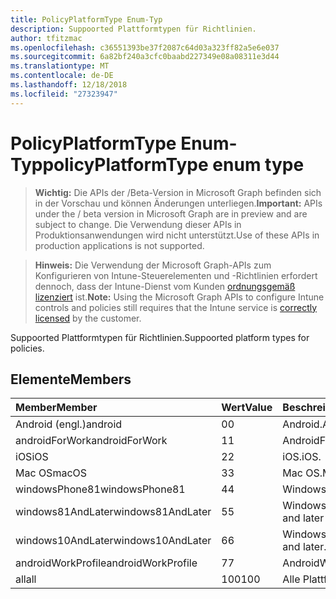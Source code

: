 ```yaml
---
title: PolicyPlatformType Enum-Typ
description: Suppoorted Plattformtypen für Richtlinien.
author: tfitzmac
ms.openlocfilehash: c36551393be37f2087c64d03a323ff82a5e6e037
ms.sourcegitcommit: 6a82bf240a3cfc0baabd227349e08a08311e3d44
ms.translationtype: MT
ms.contentlocale: de-DE
ms.lasthandoff: 12/18/2018
ms.locfileid: "27323947"
---
```

# <a name="policyplatformtype-enum-type"></a><span data-ttu-id="97e4a-103">PolicyPlatformType Enum-Typ</span><span class="sxs-lookup"><span data-stu-id="97e4a-103">policyPlatformType enum type</span></span>

> <span data-ttu-id="97e4a-104">**Wichtig:** Die APIs der /Beta-Version in Microsoft Graph befinden sich in der Vorschau und können Änderungen unterliegen.</span><span class="sxs-lookup"><span data-stu-id="97e4a-104">**Important:** APIs under the / beta version in Microsoft Graph are in preview and are subject to change.</span></span> <span data-ttu-id="97e4a-105">Die Verwendung dieser APIs in Produktionsanwendungen wird nicht unterstützt.</span><span class="sxs-lookup"><span data-stu-id="97e4a-105">Use of these APIs in production applications is not supported.</span></span>

> <span data-ttu-id="97e4a-106">**Hinweis:** Die Verwendung der Microsoft Graph-APIs zum Konfigurieren von Intune-Steuerelementen und -Richtlinien erfordert dennoch, dass der Intune-Dienst vom Kunden [ordnungsgemäß lizenziert](https://go.microsoft.com/fwlink/?linkid=839381) ist.</span><span class="sxs-lookup"><span data-stu-id="97e4a-106">**Note:** Using the Microsoft Graph APIs to configure Intune controls and policies still requires that the Intune service is [correctly licensed](https://go.microsoft.com/fwlink/?linkid=839381) by the customer.</span></span>

<span data-ttu-id="97e4a-107">Suppoorted Plattformtypen für Richtlinien.</span><span class="sxs-lookup"><span data-stu-id="97e4a-107">Suppoorted platform types for policies.</span></span>
## <a name="members"></a><span data-ttu-id="97e4a-108">Elemente</span><span class="sxs-lookup"><span data-stu-id="97e4a-108">Members</span></span>
|<span data-ttu-id="97e4a-109">Member</span><span class="sxs-lookup"><span data-stu-id="97e4a-109">Member</span></span>|<span data-ttu-id="97e4a-110">Wert</span><span class="sxs-lookup"><span data-stu-id="97e4a-110">Value</span></span>|<span data-ttu-id="97e4a-111">Beschreibung</span><span class="sxs-lookup"><span data-stu-id="97e4a-111">Description</span></span>|
|:---|:---|:---|
|<span data-ttu-id="97e4a-112">Android (engl.)</span><span class="sxs-lookup"><span data-stu-id="97e4a-112">android</span></span>|<span data-ttu-id="97e4a-113">0</span><span class="sxs-lookup"><span data-stu-id="97e4a-113">0</span></span>|<span data-ttu-id="97e4a-114">Android.</span><span class="sxs-lookup"><span data-stu-id="97e4a-114">Android.</span></span>|
|<span data-ttu-id="97e4a-115">androidForWork</span><span class="sxs-lookup"><span data-stu-id="97e4a-115">androidForWork</span></span>|<span data-ttu-id="97e4a-116">1</span><span class="sxs-lookup"><span data-stu-id="97e4a-116">1</span></span>|<span data-ttu-id="97e4a-117">AndroidForWork.</span><span class="sxs-lookup"><span data-stu-id="97e4a-117">AndroidForWork.</span></span>|
|<span data-ttu-id="97e4a-118">iOS</span><span class="sxs-lookup"><span data-stu-id="97e4a-118">iOS</span></span>|<span data-ttu-id="97e4a-119">2</span><span class="sxs-lookup"><span data-stu-id="97e4a-119">2</span></span>|<span data-ttu-id="97e4a-120">iOS.</span><span class="sxs-lookup"><span data-stu-id="97e4a-120">iOS.</span></span>|
|<span data-ttu-id="97e4a-121">Mac OS</span><span class="sxs-lookup"><span data-stu-id="97e4a-121">macOS</span></span>|<span data-ttu-id="97e4a-122">3</span><span class="sxs-lookup"><span data-stu-id="97e4a-122">3</span></span>|<span data-ttu-id="97e4a-123">Mac OS.</span><span class="sxs-lookup"><span data-stu-id="97e4a-123">MacOS.</span></span>|
|<span data-ttu-id="97e4a-124">windowsPhone81</span><span class="sxs-lookup"><span data-stu-id="97e4a-124">windowsPhone81</span></span>|<span data-ttu-id="97e4a-125">4</span><span class="sxs-lookup"><span data-stu-id="97e4a-125">4</span></span>|<span data-ttu-id="97e4a-126">WindowsPhone 8.1.</span><span class="sxs-lookup"><span data-stu-id="97e4a-126">WindowsPhone 8.1.</span></span>|
|<span data-ttu-id="97e4a-127">windows81AndLater</span><span class="sxs-lookup"><span data-stu-id="97e4a-127">windows81AndLater</span></span>|<span data-ttu-id="97e4a-128">5</span><span class="sxs-lookup"><span data-stu-id="97e4a-128">5</span></span>|<span data-ttu-id="97e4a-129">Windows 8.1 und höher</span><span class="sxs-lookup"><span data-stu-id="97e4a-129">Windows 8.1 and later</span></span>|
|<span data-ttu-id="97e4a-130">windows10AndLater</span><span class="sxs-lookup"><span data-stu-id="97e4a-130">windows10AndLater</span></span>|<span data-ttu-id="97e4a-131">6</span><span class="sxs-lookup"><span data-stu-id="97e4a-131">6</span></span>|<span data-ttu-id="97e4a-132">Windows 10 und höher.</span><span class="sxs-lookup"><span data-stu-id="97e4a-132">Windows 10 and later.</span></span>|
|<span data-ttu-id="97e4a-133">androidWorkProfile</span><span class="sxs-lookup"><span data-stu-id="97e4a-133">androidWorkProfile</span></span>|<span data-ttu-id="97e4a-134">7</span><span class="sxs-lookup"><span data-stu-id="97e4a-134">7</span></span>|<span data-ttu-id="97e4a-135">AndroidWorkProfile.</span><span class="sxs-lookup"><span data-stu-id="97e4a-135">AndroidWorkProfile.</span></span>|
|<span data-ttu-id="97e4a-136">all</span><span class="sxs-lookup"><span data-stu-id="97e4a-136">all</span></span>|<span data-ttu-id="97e4a-137">100</span><span class="sxs-lookup"><span data-stu-id="97e4a-137">100</span></span>|<span data-ttu-id="97e4a-138">Alle Plattformen.</span><span class="sxs-lookup"><span data-stu-id="97e4a-138">All platforms.</span></span>|





